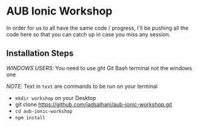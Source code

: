# AUB Ionic Workshop

In order for us to all have the same code / progress, I'll be pushing all the code here so that you can catch up in case you miss any session.

## Installation Steps

_WINDOWS USERS_: You need to use ght Git Bash terminal not the windows one

_NOTE_: Text in `text` are commands to be run on your terminal

- `mkdir workshop` on your Desktop
- git clone https://github.com/jadsalhani/aub-ionic-workshop.git
- `cd aub-ionic-workshop`
- `npm install`
